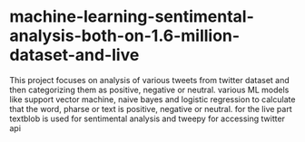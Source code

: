 # machine-learning-sentimental-analysis-both-on-1.6-million-dataset-and-live
This project focuses on analysis of various tweets from twitter dataset and then categorizing them as positive, negative or neutral.
various ML models like support vector machine, naive bayes and logistic regression to calculate that the word, pharse or text is positive, negative or neutral.
for the live part textblob is used for sentimental analysis and tweepy for accessing twitter api
